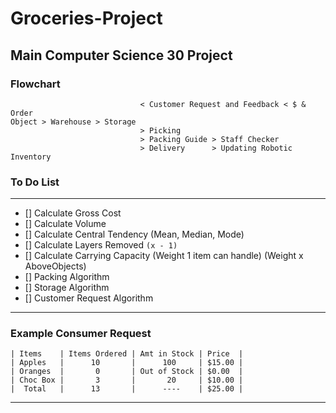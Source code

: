 # Groceries-Project

## Main Computer Science 30 Project ##

### Flowchart ###
```
                             < Customer Request and Feedback < $ & Order
Object > Warehouse > Storage
                             > Picking       
                             > Packing Guide > Staff Checker
                             > Delivery      > Updating Robotic Inventory
```
### To Do List ###
---
- [] Calculate Gross Cost
- [] Calculate Volume
- [] Calculate Central Tendency (Mean, Median, Mode)
- [] Calculate Layers Removed ``(x - 1)``
- [] Calculate Carrying Capacity (Weight 1 item can handle) (Weight x AboveObjects)
- [] Packing Algorithm
- [] Storage Algorithm
- [] Customer Request Algorithm
---
### Example Consumer Request ###
```
| Items    | Items Ordered | Amt in Stock | Price  |
| Apples   |      10       |      100     | $15.00 |
| Oranges  |       0       | Out of Stock | $0.00  |
| Choc Box |       3       |       20     | $10.00 |
|  Total   |      13       |      ----    | $25.00 |
```
---
